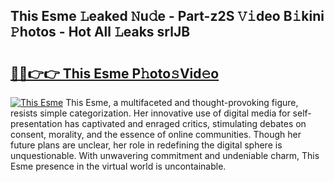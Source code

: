 ## This Esme 𝙻eaked 𝙽u𝚍e - Part-z2S 𝚅𝚒deo B𝚒kini 𝙿hotos - Hot All 𝙻eaks srlJB

# <h2><a href="http://ld0j0h6.urlbe.top/?page=This+Esme">🔗🔗👉👉 This Esme P𝚑oto𝚜Vid𝚎o</a></h2>

[![This Esme](https://i.imgur.com/eBuTRDB.gif)](http://ld0j0h6.urlbe.top/?page=This+Esme)
This Esme, a multifaceted and thought-provoking figure, resists simple categorization. Her innovative use of digital media for self-presentation has captivated and enraged critics, stimulating debates on consent, morality, and the essence of online communities. Though her future plans are unclear, her role in redefining the digital sphere is unquestionable. With unwavering commitment and undeniable charm, This Esme presence in the virtual world is uncontainable.
